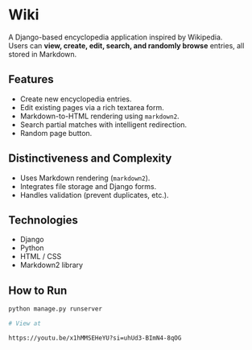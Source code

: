 # Wiki

A Django-based encyclopedia application inspired by Wikipedia.  
Users can **view, create, edit, search, and randomly browse** entries, all stored in Markdown.

## Features
- Create new encyclopedia entries.
- Edit existing pages via a rich textarea form.
- Markdown-to-HTML rendering using `markdown2`.
- Search partial matches with intelligent redirection.
- Random page button.

## Distinctiveness and Complexity
- Uses Markdown rendering (`markdown2`).
- Integrates file storage and Django forms.
- Handles validation (prevent duplicates, etc.).

## Technologies
- Django  
- Python  
- HTML / CSS  
- Markdown2 library

## How to Run
```bash
python manage.py runserver

# View at

https://youtu.be/x1hMMSEHeYU?si=uhUd3-BImN4-8qOG
